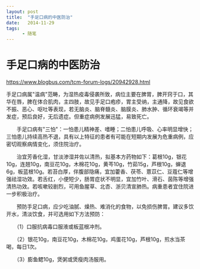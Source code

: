 ```yaml
---
layout: post
title:  "手足口病的中医防治"
date:   2014-11-29
tags:
      - 随笔
---
```


# 手足口病的中医防治


https://www.blogbus.com/tcm-forum-logs/20942928.html



手足口病属"温病"范畴，为湿热疫毒侵袭所致，病位主要在脾胃，脾开窍于口，其华在唇，脾在体合肌肉，主四肢，故见手足口疱疹，胃主受纳，主通降，故见食欲不振、恶心、呕吐等表现，若无脑炎、脑脊髓炎、脑膜炎、肺水肿、循环衰竭等并发症，预后良好，无后遗症。但重症病例发展迅猛，易致死亡。

　　手足口病有"三怕"：一怕患儿精神差、嗜睡；二怕患儿呼吸、心率明显增快；三怕患儿持续高热不退，具有以上特征的患者有可能在短期内发展为危重病例，应密切观察病情变化，须住院治疗。

　　治宜芳香化湿，甘淡渗湿并佐以清热，拟基本方药物如下：葛根10g，银花10g，连翘10g，南豆花10g，木棉花10g，黄芩10g，竹茹15g，芦根10g，蝉退6g，板蓝根10g。若苔白厚，伴腹部隐痛，宜加藿香、茯苓、薏苡仁、豆蔻仁等增强祛湿功效。若舌红，小便短少，肠胃症状不明显，宜加竹叶、滑石、茵陈等增强清热功效。若咳嗽较剧烈，可用鱼腥草、北杏、浙贝清宣肺热。病重患者宜住院进一步积极治疗。

　　预防手足口病，应少吃油腻、燥热、难消化的食物，以免损伤脾胃。建议多饮开水，清淡饮食，并可选用如下方法预防：

　　（1）口服抗病毒口服液或板蓝根冲剂。

　　（2）银花10g，南豆花10g，木棉花10g，鸡蛋花10g，芦根10g，煎水当茶喝，每日1次。

　　（3）膨鱼鳃10g，煲粥或煲瘦肉汤服用。



